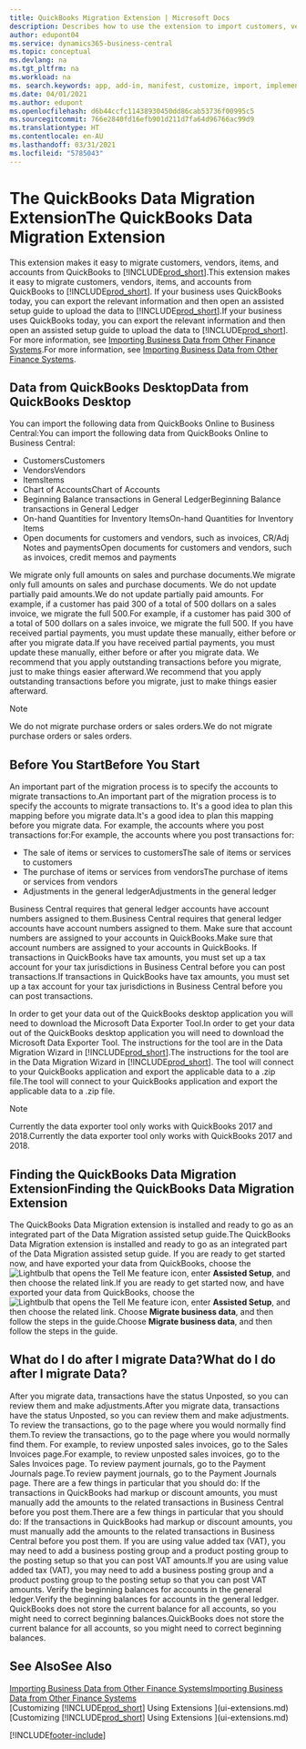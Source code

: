 ```yaml
---
title: QuickBooks Migration Extension | Microsoft Docs
description: Describes how to use the extension to import customers, vendors, items, and accounts from QuickBooks Desktop to Business Central.
author: edupont04
ms.service: dynamics365-business-central
ms.topic: conceptual
ms.devlang: na
ms.tgt_pltfrm: na
ms.workload: na
ms. search.keywords: app, add-in, manifest, customize, import, implement
ms.date: 04/01/2021
ms.author: edupont
ms.openlocfilehash: d6b44ccfc11438930450dd86cab53736f00995c5
ms.sourcegitcommit: 766e2840fd16efb901d211d7fa64d96766ac99d9
ms.translationtype: HT
ms.contentlocale: en-AU
ms.lasthandoff: 03/31/2021
ms.locfileid: "5785043"
---
```

# <a name="the-quickbooks-data-migration-extension"></a><span data-ttu-id="cdcd0-103">The QuickBooks Data Migration Extension</span><span class="sxs-lookup"><span data-stu-id="cdcd0-103">The QuickBooks Data Migration Extension</span></span>

<span data-ttu-id="cdcd0-104">This extension makes it easy to migrate customers, vendors, items, and accounts from QuickBooks to [!INCLUDE[prod_short](includes/prod_short.md)].</span><span class="sxs-lookup"><span data-stu-id="cdcd0-104">This extension makes it easy to migrate customers, vendors, items, and accounts from QuickBooks to [!INCLUDE[prod_short](includes/prod_short.md)].</span></span> <span data-ttu-id="cdcd0-105">If your business uses QuickBooks today, you can export the relevant information and then open an assisted setup guide to upload the data to [!INCLUDE[prod_short](includes/prod_short.md)].</span><span class="sxs-lookup"><span data-stu-id="cdcd0-105">If your business uses QuickBooks today, you can export the relevant information and then open an assisted setup guide to upload the data to [!INCLUDE[prod_short](includes/prod_short.md)].</span></span>  
<span data-ttu-id="cdcd0-106">For more information, see [Importing Business Data from Other Finance Systems](across-import-data-configuration-packages.md).</span><span class="sxs-lookup"><span data-stu-id="cdcd0-106">For more information, see [Importing Business Data from Other Finance Systems](across-import-data-configuration-packages.md).</span></span>

## <a name="data-from-quickbooks-desktop"></a><span data-ttu-id="cdcd0-107">Data from QuickBooks Desktop</span><span class="sxs-lookup"><span data-stu-id="cdcd0-107">Data from QuickBooks Desktop</span></span>

<span data-ttu-id="cdcd0-108">You can import the following data from QuickBooks Online to Business Central:</span><span class="sxs-lookup"><span data-stu-id="cdcd0-108">You can import the following data from QuickBooks Online to Business Central:</span></span>

- <span data-ttu-id="cdcd0-109">Customers</span><span class="sxs-lookup"><span data-stu-id="cdcd0-109">Customers</span></span>  
- <span data-ttu-id="cdcd0-110">Vendors</span><span class="sxs-lookup"><span data-stu-id="cdcd0-110">Vendors</span></span>  
- <span data-ttu-id="cdcd0-111">Items</span><span class="sxs-lookup"><span data-stu-id="cdcd0-111">Items</span></span>  
- <span data-ttu-id="cdcd0-112">Chart of Accounts</span><span class="sxs-lookup"><span data-stu-id="cdcd0-112">Chart of Accounts</span></span>  
- <span data-ttu-id="cdcd0-113">Beginning Balance transactions in General Ledger</span><span class="sxs-lookup"><span data-stu-id="cdcd0-113">Beginning Balance transactions in General Ledger</span></span>  
- <span data-ttu-id="cdcd0-114">On-hand Quantities for Inventory Items</span><span class="sxs-lookup"><span data-stu-id="cdcd0-114">On-hand Quantities for Inventory Items</span></span>  
- <span data-ttu-id="cdcd0-115">Open documents for customers and vendors, such as invoices, CR/Adj Notes and payments</span><span class="sxs-lookup"><span data-stu-id="cdcd0-115">Open documents for customers and vendors, such as invoices, credit memos and payments</span></span>  

<span data-ttu-id="cdcd0-116">We migrate only full amounts on sales and purchase documents.</span><span class="sxs-lookup"><span data-stu-id="cdcd0-116">We migrate only full amounts on sales and purchase documents.</span></span> <span data-ttu-id="cdcd0-117">We do not update partially paid amounts.</span><span class="sxs-lookup"><span data-stu-id="cdcd0-117">We do not update partially paid amounts.</span></span> <span data-ttu-id="cdcd0-118">For example, if a customer has paid 300 of a total of 500 dollars on a sales invoice, we migrate the full 500.</span><span class="sxs-lookup"><span data-stu-id="cdcd0-118">For example, if a customer has paid 300 of a total of 500 dollars on a sales invoice, we migrate the full 500.</span></span> <span data-ttu-id="cdcd0-119">If you have received partial payments, you must update these manually, either before or after you migrate data.</span><span class="sxs-lookup"><span data-stu-id="cdcd0-119">If you have received partial payments, you must update these manually, either before or after you migrate data.</span></span> <span data-ttu-id="cdcd0-120">We recommend that you apply outstanding transactions before you migrate, just to make things easier afterward.</span><span class="sxs-lookup"><span data-stu-id="cdcd0-120">We recommend that you apply outstanding transactions before you migrate, just to make things easier afterward.</span></span>

> [!NOTE]
> <span data-ttu-id="cdcd0-121">We do not migrate purchase orders or sales orders.</span><span class="sxs-lookup"><span data-stu-id="cdcd0-121">We do not migrate purchase orders or sales orders.</span></span>

## <a name="before-you-start"></a><span data-ttu-id="cdcd0-122">Before You Start</span><span class="sxs-lookup"><span data-stu-id="cdcd0-122">Before You Start</span></span>

<span data-ttu-id="cdcd0-123">An important part of the migration process is to specify the accounts to migrate transactions to.</span><span class="sxs-lookup"><span data-stu-id="cdcd0-123">An important part of the migration process is to specify the accounts to migrate transactions to.</span></span> <span data-ttu-id="cdcd0-124">It's a good idea to plan this mapping before you migrate data.</span><span class="sxs-lookup"><span data-stu-id="cdcd0-124">It's a good idea to plan this mapping before you migrate data.</span></span> <span data-ttu-id="cdcd0-125">For example, the accounts where you post transactions for:</span><span class="sxs-lookup"><span data-stu-id="cdcd0-125">For example, the accounts where you post transactions for:</span></span>

- <span data-ttu-id="cdcd0-126">The sale of items or services to customers</span><span class="sxs-lookup"><span data-stu-id="cdcd0-126">The sale of items or services to customers</span></span>  
- <span data-ttu-id="cdcd0-127">The purchase of items or services from vendors</span><span class="sxs-lookup"><span data-stu-id="cdcd0-127">The purchase of items or services from vendors</span></span>  
- <span data-ttu-id="cdcd0-128">Adjustments in the general ledger</span><span class="sxs-lookup"><span data-stu-id="cdcd0-128">Adjustments in the general ledger</span></span>  

<span data-ttu-id="cdcd0-129">Business Central requires that general ledger accounts have account numbers assigned to them.</span><span class="sxs-lookup"><span data-stu-id="cdcd0-129">Business Central requires that general ledger accounts have account numbers assigned to them.</span></span> <span data-ttu-id="cdcd0-130">Make sure that account numbers are assigned to your accounts in QuickBooks.</span><span class="sxs-lookup"><span data-stu-id="cdcd0-130">Make sure that account numbers are assigned to your accounts in QuickBooks.</span></span>
<span data-ttu-id="cdcd0-131">If transactions in QuickBooks have tax amounts, you must set up a tax account for your tax jurisdictions in Business Central before you can post transactions.</span><span class="sxs-lookup"><span data-stu-id="cdcd0-131">If transactions in QuickBooks have tax amounts, you must set up a tax account for your tax jurisdictions in Business Central before you can post transactions.</span></span>

<span data-ttu-id="cdcd0-132">In order to get your data out of the QuickBooks desktop application you will need to download the Microsoft Data Exporter Tool.</span><span class="sxs-lookup"><span data-stu-id="cdcd0-132">In order to get your data out of the QuickBooks desktop application you will need to download the Microsoft Data Exporter Tool.</span></span>  <span data-ttu-id="cdcd0-133">The instructions for the tool are in the Data Migration Wizard in [!INCLUDE[prod_short](includes/prod_short.md)].</span><span class="sxs-lookup"><span data-stu-id="cdcd0-133">The instructions for the tool are in the Data Migration Wizard in [!INCLUDE[prod_short](includes/prod_short.md)].</span></span> <span data-ttu-id="cdcd0-134">The tool will connect to your QuickBooks application and export the applicable data to a .zip file.</span><span class="sxs-lookup"><span data-stu-id="cdcd0-134">The tool will connect to your QuickBooks application and export the applicable data to a .zip file.</span></span>  

> [!NOTE]
> <span data-ttu-id="cdcd0-135">Currently the data exporter tool only works with QuickBooks 2017 and 2018.</span><span class="sxs-lookup"><span data-stu-id="cdcd0-135">Currently the data exporter tool only works with QuickBooks 2017 and 2018.</span></span>

## <a name="finding-the-quickbooks-data-migration-extension"></a><span data-ttu-id="cdcd0-136">Finding the QuickBooks Data Migration Extension</span><span class="sxs-lookup"><span data-stu-id="cdcd0-136">Finding the QuickBooks Data Migration Extension</span></span>

<span data-ttu-id="cdcd0-137">The QuickBooks Data Migration extension is installed and ready to go as an integrated part of the Data Migration assisted setup guide.</span><span class="sxs-lookup"><span data-stu-id="cdcd0-137">The QuickBooks Data Migration extension is installed and ready to go as an integrated part of the Data Migration assisted setup guide.</span></span> <span data-ttu-id="cdcd0-138">If you are ready to get started now, and have exported your data from QuickBooks, choose the ![Lightbulb that opens the Tell Me feature](media/ui-search/search_small.png "Tell me what you want to do") icon, enter **Assisted Setup**, and then choose the related link.</span><span class="sxs-lookup"><span data-stu-id="cdcd0-138">If you are ready to get started now, and have exported your data from QuickBooks, choose the ![Lightbulb that opens the Tell Me feature](media/ui-search/search_small.png "Tell me what you want to do") icon, enter **Assisted Setup**, and then choose the related link.</span></span> <span data-ttu-id="cdcd0-139">Choose **Migrate business data**, and then follow the steps in the guide.</span><span class="sxs-lookup"><span data-stu-id="cdcd0-139">Choose **Migrate business data**, and then follow the steps in the guide.</span></span>  

## <a name="what-do-i-do-after-i-migrate-data"></a><span data-ttu-id="cdcd0-140">What do I do after I migrate Data?</span><span class="sxs-lookup"><span data-stu-id="cdcd0-140">What do I do after I migrate Data?</span></span>

<span data-ttu-id="cdcd0-141">After you migrate data, transactions have the status Unposted, so you can review them and make adjustments.</span><span class="sxs-lookup"><span data-stu-id="cdcd0-141">After you migrate data, transactions have the status Unposted, so you can review them and make adjustments.</span></span> <span data-ttu-id="cdcd0-142">To review the transactions, go to the page where you would normally find them.</span><span class="sxs-lookup"><span data-stu-id="cdcd0-142">To review the transactions, go to the page where you would normally find them.</span></span> <span data-ttu-id="cdcd0-143">For example, to review unposted sales invoices, go to the Sales Invoices page.</span><span class="sxs-lookup"><span data-stu-id="cdcd0-143">For example, to review unposted sales invoices, go to the Sales Invoices page.</span></span> <span data-ttu-id="cdcd0-144">To review payment journals, go to the Payment Journals page.</span><span class="sxs-lookup"><span data-stu-id="cdcd0-144">To review payment journals, go to the Payment Journals page.</span></span>
<span data-ttu-id="cdcd0-145">There are a few things in particular that you should do: If the transactions in QuickBooks had markup or discount amounts, you must manually add the amounts to the related transactions in Business Central before you post them.</span><span class="sxs-lookup"><span data-stu-id="cdcd0-145">There are a few things in particular that you should do: If the transactions in QuickBooks had markup or discount amounts, you must manually add the amounts to the related transactions in Business Central before you post them.</span></span>
<span data-ttu-id="cdcd0-146">If you are using value added tax (VAT), you may need to add a business posting group and a product posting group to the posting setup so that you can post VAT amounts.</span><span class="sxs-lookup"><span data-stu-id="cdcd0-146">If you are using value added tax (VAT), you may need to add a business posting group and a product posting group to the posting setup so that you can post VAT amounts.</span></span>
<span data-ttu-id="cdcd0-147">Verify the beginning balances for accounts in the general ledger.</span><span class="sxs-lookup"><span data-stu-id="cdcd0-147">Verify the beginning balances for accounts in the general ledger.</span></span> <span data-ttu-id="cdcd0-148">QuickBooks does not store the current balance for all accounts, so you might need to correct beginning balances.</span><span class="sxs-lookup"><span data-stu-id="cdcd0-148">QuickBooks does not store the current balance for all accounts, so you might need to correct beginning balances.</span></span>

## <a name="see-also"></a><span data-ttu-id="cdcd0-149">See Also</span><span class="sxs-lookup"><span data-stu-id="cdcd0-149">See Also</span></span>

[<span data-ttu-id="cdcd0-150">Importing Business Data from Other Finance Systems</span><span class="sxs-lookup"><span data-stu-id="cdcd0-150">Importing Business Data from Other Finance Systems</span></span>](across-import-data-configuration-packages.md)  
<span data-ttu-id="cdcd0-151">[Customizing [!INCLUDE[prod_short](includes/prod_short.md)] Using Extensions ](ui-extensions.md)</span><span class="sxs-lookup"><span data-stu-id="cdcd0-151">[Customizing [!INCLUDE[prod_short](includes/prod_short.md)] Using Extensions ](ui-extensions.md)</span></span>  


[!INCLUDE[footer-include](includes/footer-banner.md)]